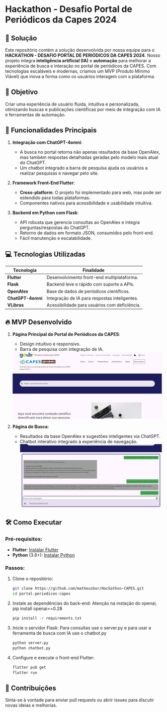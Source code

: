 # Hackathon - Desafio Portal de Periódicos da Capes 2024

## 🚀 Solução

Este repositório contém a solução desenvolvida por nossa equipe para o **HACKATHON - DESAFIO PORTAL DE PERIÓDICOS DA CAPES 2024**. Nosso projeto integra **inteligência artificial (IA)** e **automação** para melhorar a experiência de busca e interação no portal de periódicos da CAPES. Com tecnologias escaláveis e modernas, criamos um MVP (Produto Mínimo Viável) que inova a forma como os usuários interagem com a plataforma.


## 🎯 Objetivo

Criar uma experiência de usuário fluida, intuitiva e personalizada, otimizando buscas e publicações científicas por meio de integração com IA e ferramentas de automação.


## 🧠 Funcionalidades Principais

1. **Integração com ChatGPT-4omni**:
   - A busca no portal retorna não apenas resultados da base OpenAlex, mas também respostas detalhadas geradas pelo modelo mais atual do ChatGPT.
   - Um chatbot integrado a barra de pesquisa ajuda os usuários a realizar pesquisas e navegar pelo site.

2. **Framework Front-End Flutter**:
   - **Cross-platform**: O projeto foi implementado para web, mas pode ser estendido para todas plataformas.
   - Componentes nativos para acessibilidade e usabilidade intuitiva.

3. **Backend em Python com Flask**:
   - API robusta que gerencia consultas ao OpenAlex e integra perguntas/respostas do ChatGPT.
   - Retorno de dados em formato JSON, consumidos pelo front-end.
   - Fácil manutenção e escalabilidade.


## 💻 Tecnologias Utilizadas

| Tecnologia       | Finalidade                                     |
|-------------------|-----------------------------------------------|
| **Flutter**       | Desenvolvimento front-end multiplataforma.    |
| **Flask**         | Backend leve e rápido com suporte a APIs.     |
| **OpenAlex**      | Base de dados de periódicos científicos.      |
| **ChatGPT-4omni** | Integração de IA para respostas inteligentes. |
| **VLibras**       | Acessibilidade para usuários com deficiência. |


## 🔥 MVP Desenvolvido

1. **Página Principal do Portal de Periódicos da CAPES**:
   - Design intuitivo e responsivo.
   - Barra de pesquisa com integração de IA.
    <img src="assets\imagem1.jpg" alt="Página Principal" width="600"/>

2. **Página de Busca**:
   - Resultados da base OpenAlex e sugestões inteligentes via ChatGPT.
   - Chatbot interativo integrado à experiência de navegação.
      <img src="assets\imagem2.jpg" alt="Página Principal" width="600"/>

## 🛠️ Como Executar

### Pré-requisitos:
- **Flutter**: [Instalar Flutter](https://flutter.dev/docs/get-started/install)
- **Python** (3.8+): [Instalar Python](https://www.python.org/downloads/)

### Passos:

1. Clone o repositório:
   ```bash
   git clone https://github.com/matheusbor/Hackathon-CAPES.git
   cd portal-periodicos-capes
   ```

2. Instale as dependências do back-end:
Atenção na instação do openai, pip install openai==0.28
   ```bash
   pip install -r requirements.txt
   ```

3. Inicie o servidor Flask:
Para consultas use o server.py e para usar a ferramenta de busca com IA use o chatbot.py
   ```bash
   python server.py
   python chatbot.py
   ```

4. Configure e execute o front-end Flutter:
   ```bash
   flutter pub get
   flutter run
   ```

## 🤝 Contribuições

Sinta-se à vontade para enviar pull requests ou abrir issues para discutir novas ideias e melhorias.
